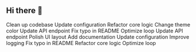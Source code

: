 ## Hi there 👋

<!--
**6eseeingu/6eseeingu** is a ✨ _special_ ✨ repository because its `README.md` (this file) appears on your GitHub profile.

Here are some ideas to get you started:

- 🔭 I’m currently working on ...
- 🌱 I’m currently learning ...
- 👯 I’m looking to collaborate on ...
- 🤔 I’m looking for help with ...
- 💬 Ask me about ...
- 📫 How to reach me: ...
- 😄 Pronouns: ...
- ⚡ Fun fact: ...
-->
Clean up codebase
Update configuration
Refactor core logic
Change theme color
Update API endpoint
Fix typo in README
Optimize loop
Update API endpoint
Polish UI layout
Add documentation
Update configuration
Improve logging
Fix typo in README
Refactor core logic
Optimize loop
